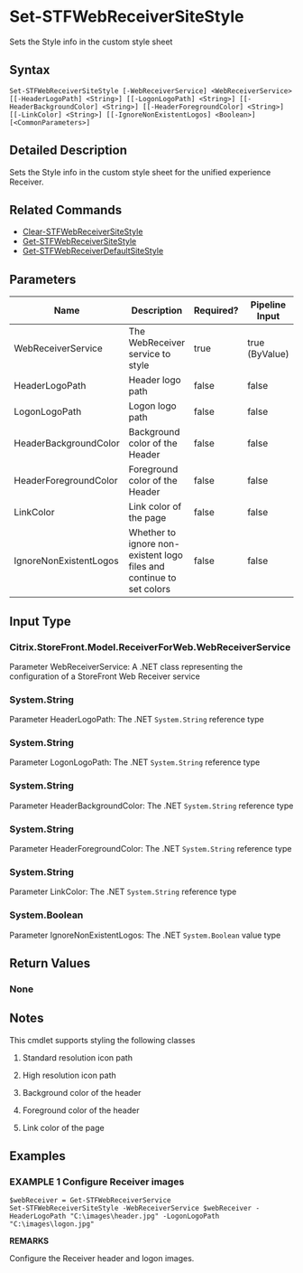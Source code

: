 ﻿# Set-STFWebReceiverSiteStyle

Sets the Style info in the custom style sheet

## Syntax

```
Set-STFWebReceiverSiteStyle [-WebReceiverService] <WebReceiverService> [[-HeaderLogoPath] <String>] [[-LogonLogoPath] <String>] [[-HeaderBackgroundColor] <String>] [[-HeaderForegroundColor] <String>] [[-LinkColor] <String>] [[-IgnoreNonExistentLogos] <Boolean>] [<CommonParameters>]
```

## Detailed Description

Sets the Style info in the custom style sheet for the unified experience Receiver.

## Related Commands

* [Clear-STFWebReceiverSiteStyle](./Clear-STFWebReceiverSiteStyle)
* [Get-STFWebReceiverSiteStyle](./Get-STFWebReceiverSiteStyle)
* [Get-STFWebReceiverDefaultSiteStyle](./Get-STFWebReceiverDefaultSiteStyle)

## Parameters

| Name   | Description | Required? | Pipeline Input | Default Value |
| --- | --- | --- | --- | --- |
|WebReceiverService|The WebReceiver service to style|true|true (ByValue)| |
|HeaderLogoPath|Header logo path|false|false| |
|LogonLogoPath|Logon logo path|false|false| |
|HeaderBackgroundColor|Background color of the Header|false|false| |
|HeaderForegroundColor|Foreground color of the Header|false|false| |
|LinkColor|Link color of the page|false|false| |
|IgnoreNonExistentLogos|Whether to ignore non-existent logo files and continue to set colors|false|false| |

## Input Type

### Citrix.StoreFront.Model.ReceiverForWeb.WebReceiverService

Parameter WebReceiverService: A .NET class representing the configuration of a StoreFront Web Receiver service

### System.String

Parameter HeaderLogoPath: The .NET `System.String` reference type

### System.String

Parameter LogonLogoPath: The .NET `System.String` reference type

### System.String

Parameter HeaderBackgroundColor: The .NET `System.String` reference type

### System.String

Parameter HeaderForegroundColor: The .NET `System.String` reference type

### System.String

Parameter LinkColor: The .NET `System.String` reference type

### System.Boolean

Parameter IgnoreNonExistentLogos: The .NET `System.Boolean` value type

## Return Values

### None

## Notes

This cmdlet supports styling the following classes


1. Standard resolution icon path


2. High resolution icon path


3. Background color of the header


4. Foreground color of the header


5. Link color of the page

## Examples

### EXAMPLE 1 Configure Receiver images

```
$webReceiver = Get-STFWebReceiverService
Set-STFWebReceiverSiteStyle -WebReceiverService $webReceiver -HeaderLogoPath "C:\images\header.jpg" -LogonLogoPath "C:\images\logon.jpg"
```

**REMARKS**

Configure the Receiver header and logon images.
